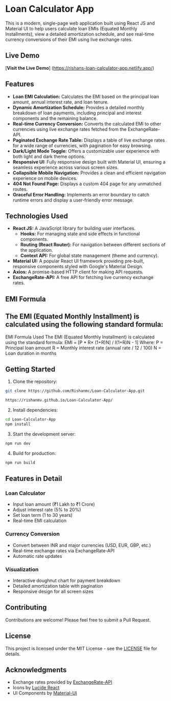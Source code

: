 # Loan Calculator App



This is a modern, single-page web application built using React JS and Material UI to help users calculate loan EMIs (Equated Monthly Installments), view a detailed amortization schedule, and see real-time currency conversions of their EMI using live exchange rates.

## Live Demo

[**Visit the Live Demo**]  (https://rishans-loan-calculator-app.netlify.app/)




## Features

* **Loan EMI Calculation:** Calculates the EMI based on the principal loan amount, annual interest rate, and loan tenure.
* **Dynamic Amortization Schedule:** Provides a detailed monthly breakdown of loan payments, including principal and interest components and the remaining balance.
* **Real-time Currency Conversion:** Converts the calculated EMI to other currencies using live exchange rates fetched from the ExchangeRate-API.
* **Paginated Exchange Rate Table:** Displays a table of live exchange rates for a wide range of currencies, with pagination for easy browsing.
* **Dark/Light Mode Toggle:** Offers a customizable user experience with both light and dark theme options.
* **Responsive UI:** Fully responsive design built with Material UI, ensuring a seamless experience across various screen sizes.
* **Collapsible Mobile Navigation:** Provides a clean and efficient navigation experience on mobile devices.
* **404 Not Found Page:** Displays a custom 404 page for any unmatched routes.
* **Graceful Error Handling:** Implements an error boundary to catch runtime errors and display a user-friendly error message.

## Technologies Used

* **React JS:** A JavaScript library for building user interfaces.
    * **Hooks:** For managing state and side effects in functional components.
    * **Routing (React Router):** For navigation between different sections of the application.
    * **Context API:** For global state management (theme and currency).
* **Material UI:** A popular React UI framework providing pre-built, responsive components styled with Google's Material Design.
* **Axios:** A promise-based HTTP client for making API requests.
* **ExchangeRate-API:** A free API for fetching live currency exchange rates.

## EMI Formula

## The EMI (Equated Monthly Installment) is calculated using the following standard formula:

EMI Formula Used
The EMI (Equated Monthly Installment) is calculated using the standard formula:
EMI = [P * R× (1+R)N] / I(1+R)N -
1]
Where:
﻿﻿P = Principal loan amount
﻿﻿R = Monthly interest rate (annual rate / 12 / 100)
﻿﻿N = Loan duration in months


  
## Getting Started

1. Clone the repository:
```bash
git clone https://github.com/Rishanmc/Loan-Calculator-App.git

https://rishanmv.github.io/Loan-Calculator-App/
```

2. Install dependencies:
```bash
cd Loan-Calculator-App
npm install
```

3. Start the development server:
```bash
npm run dev
```

4. Build for production:
```bash
npm run build
```

## Features in Detail

### Loan Calculator
- Input loan amount (₹1 Lakh to ₹1 Crore)
- Adjust interest rate (5% to 20%)
- Set loan term (1 to 30 years)
- Real-time EMI calculation

### Currency Conversion
- Convert between INR and major currencies (USD, EUR, GBP, etc.)
- Real-time exchange rates via ExchangeRate-API
- Automatic rate updates

### Visualization
- Interactive doughnut chart for payment breakdown
- Detailed amortization table with pagination
- Responsive design for all screen sizes

## Contributing

Contributions are welcome! Please feel free to submit a Pull Request.

## License

This project is licensed under the MIT License - see the [LICENSE](LICENSE) file for details.

## Acknowledgments

- Exchange rates provided by [ExchangeRate-API](https://www.exchangerate-api.com)
- Icons by [Lucide React](https://lucide.dev)
- UI Components by [Material-UI](https://mui.com)
